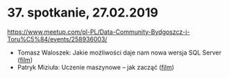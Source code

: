 # 37. spotkanie, 27.02.2019

https://www.meetup.com/pl-PL/Data-Community-Bydgoszcz-i-Toru%C5%84/events/258936003/

- Tomasz Waloszek: Jakie możliwości daje nam nowa wersja SQL Server ([film](https://www.youtube.com/watch?v=ZYGTgor6OKw))
- Patryk Miziuła: Uczenie maszynowe – jak zacząć ([film](https://www.youtube.com/watch?v=7bU_4QBubGA))
